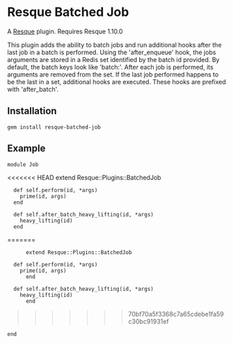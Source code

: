 Resque Batched Job
==================

A [Resque](http://github.com/defunkt/resque) plugin. Requires Resque 1.10.0

This plugin adds the ability to batch jobs and run additional hooks after the last job in a batch is performed.  Using the 'after_enqueue' hook, the jobs 
arguments are stored in a Redis set identified by the batch id provided.  By default, the batch keys look like 'batch:<id>'.  After each job is performed, its arguments are removed from the set.  If the last job performed happens to be the last in a set, additional hooks are executed.  These hooks are prefixed with 'after_batch'.


Installation
------------
	gem install resque-batched-job
	
Example
-------
	
	module Job
<<<<<<< HEAD
	  extend Resque::Plugins::BatchedJob

	  def self.perform(id, *args)
	    prime(id, args)
	  end

	  def self.after_batch_heavy_lifting(id, *args)
	    heavy_lifting(id)
	  end
=======
	
          extend Resque::Plugins::BatchedJob
	
	  def self.perform(id, *args)
	    prime(id, args)
          end
		
	  def self.after_batch_heavy_lifting(id, *args)
	    heavy_lifting(id)
          end
>>>>>>> 70bf70a5f3368c7a65cdebe1fa59c30bc91931ef

	end

